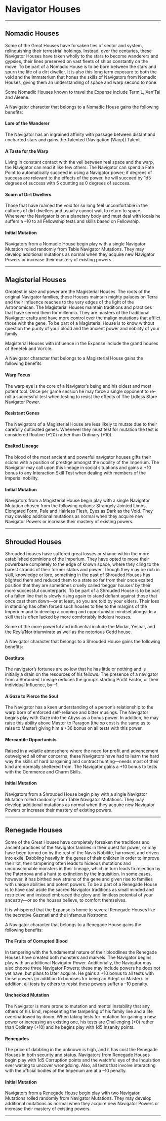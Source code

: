 # Navigator Houses

---

## Nomadic Houses	

Some of the Great Houses have forsaken ties of sector and system, relinquishing their terrestrial holdings. Instead, over the centuries, these Navigator Houses have taken wholly to the stars to become wanderers and gypsies, their lines preserved on vast fleets of ships constantly on the move. To be part of a Nomadic House is to be born between the stars and spurn the life of a dirt dweller. It is also this long term exposure to both the void and the Immaterium that hones the skills of Navigators from Nomadic Houses, giving them an understanding of space and warp second to none. 

Some Nomadic Houses known to travel the Expanse include Term’L, Xan’Tai and Aleene.

A Navigator character that belongs to a Nomadic House gains the following benefits:

#### Lore of the Wanderer
The Navigator has an ingrained affinity with passage between distant and uncharted stars and gains the Talented (Navigation (Warp)) Talent. 
#### A Taste for the Warp
Living in constant contact with the veil between real space and the warp, the Navigator can read it like few others. The Navigator can spend a Fate Point to automatically succeed in using a Navigator power; if degrees of success are relevant to the effects of the power, he will succeed by 1d5 degrees of success with 5 counting as 0 degrees of success. 
#### Scorn of Dirt Dwellers
Those that have roamed the void for so long feel uncomfortable in the cultures of dirt dwellers and usually cannot wait to return to space. Whenever the Navigator is on a planetary body and must deal with locals he suffers a –10 to all Fellowship tests and skills based on Fellowship. 
#### Initial Mutation
Navigators from a Nomadic House begin play with a single Navigator Mutation rolled randomly from Table Navigator Mutations. They may develop additional mutations as normal when they acquire new Navigator Powers or increase their mastery of existing powers.	

---

## Magisterial Houses	

Greatest in size and power are the Magisterial Houses. The roots of the original Navigator families, these Houses maintain mighty palaces on Terra and their influence reaches to the very edges of the light of the Astronomican. The Magisterial Houses maintain traditions and practices that have served them for millennia. They are masters of the traditional Navigator crafts and have more control over the malign mutations that afflict those with the gene. To be part of a Magisterial House is to know without question the purity of your blood and the ancient power and nobility of your family. 

Magisterial Houses with influence in the Expanse include the grand houses of Benetek and Vor’cle.

A Navigator character that belongs to a Magisterial House gains the following benefits

#### Warp Focus
The warp eye is the core of a Navigator’s being and his oldest and most potent tool. Once per game session he may force a single opponent to re-roll a successful test when testing to resist the effects of The Lidless Stare Navigator Power. 
#### Resistant Genes
The Navigators of a Magisterial House are less likely to mutate due to their carefully cultivated genes. Whenever they must test for mutation the test is considered Routine (+20) rather than Ordinary (+10). 
#### Exalted Lineage
The blood of the most ancient and powerful navigator houses gifts their scions with a position of prestige amongst the nobility of the Imperium. The Navigator may call upon this lineage in social situations and gains a +10 bonus to any Interaction Skill Test when dealing with members of the Imperial nobility. 
#### Initial Mutation
Navigators from a Magisterial House begin play with a single Navigator Mutation chosen from the following options: Strangely Jointed Limbs, Elongated Form, Pale and Hairless Flesh, Eyes as Dark as the Void. They may develop additional mutations as normal when they acquire new Navigator Powers or increase their mastery of existing powers.					

---

## Shrouded Houses

Shrouded houses have suffered great losses or shame within the more established dominions of the Imperium. They have opted to move their powerbase completely to the edge of known space, where they cling to the barest strands of their former status and power. Though they may be rich in skill, knowledge or lore, something in the past of Shrouded Houses has blighted them and reduced them to a state so far from their once exalted position that they are sometimes cruelly called ‘beggar houses’ by their more successful counterparts. To be part of a Shrouded House is to be part of a fallen line that is slowly rising again to stand defiant against those that once cast them down—or at least, so you are told by your elders. Their loss in standing has often forced such houses to flee to the margins of the Imperium and to develop a cunning and opportunistic mindset alongside a skill that is often lacked by more comfortably indolent houses.

Some of the more powerful and influential include the Modar, Yeshar, and the Rey’a’Nor triumvirate as well as the notorious Cedd house.

A Navigator character that belongs to a Shrouded House gains the following benefits:

#### Destitute
The navigator’s fortunes are so low that he has little or nothing and is initially a drain on the resources of his fellows. The presence of a navigator from a Shrouded Lineage reduces the group’s starting Profit Factor, or their individual Influence, by –1. 
#### A Gaze to Pierce the Soul
The Navigator has a keen understanding of a person’s relationship to the warp born of enforced self-reliance and bitter musings. The Navigator begins play with Gaze into the Abyss as a bonus power. In addition, he may raise this ability above Master to Paragon (the xp cost is the same as to raise to Master) giving him a +30 bonus on all tests with this power. 
#### Mercantile Opportunists
Raised in a volatile atmosphere where the need for profit and advancement outweighed all other concerns, these Navigators have had to learn the hard way the skills of hard bargaining and contract hunting—needs most of their kind are normally sheltered from. The Navigator gains a +10 bonus to tests with the Commerce and Charm Skills. 
#### Initial Mutation
Navigators from a Shrouded House begin play with a single Navigator Mutation rolled randomly from Table Navigator Mutations. They may develop additional mutations as normal when they acquire new Navigator Powers or increase their mastery of existing powers.					

---

## Renegade Houses

Some of the Great Houses have completely forsaken the traditions and ancient practices of the Navigator families in their quest for power, or may have been turned on by the rest of the Navis Nobilite, harrowed, and driven into exile. Dabbling heavily in the genes of their children in order to improve their lot, their tampering often leads to hideous mutations and unconscionable monsters in their lineage, which in turn leads to rejection by the Paternova and a hunt to extinction by the Inquisition. In some cases, however, it has birthed new strains of the gene and given rise to families with unique abilities and potent powers. To be a part of a Renegade House is to have cast aside the sacred Navigator traditions as small minded and restrictive and instead embraced the glory and limitless potential of your ancestry—or so the houses believe, to comfort themselves.

It is whispered that the Expanse is home to several Renegade Houses like the secretive Gazmati and the infamous Nostromo.

A Navigator character that belongs to a Renegade House gains the following benefits:

#### The Fruits of Corrupted Blood
In tampering with the fundamental nature of their bloodlines the Renegade Houses have created both monsters and marvels. The Navigator begins play with an additional Navigator Power. Additionally, the Navigator may also choose three Navigator Powers; these may include powers he does not yet have, but plans to later acquire. He gains a +10 bonus to all tests with these powers (in addition to bonuses for being an Adept or Master). In addition, all tests by others to resist these powers suffer a –10 penalty. 
#### Unchecked Mutation
The Navigator is more prone to mutation and mental instability that any others of his kind, representing the tampering of his family line and a life overshadowed by doom. When taking tests for mutation for gaining a new power or increasing an existing one, his tests are Challenging (+0) rather than Ordinary (+10) and he begins play with 1d5 Insanity points. 
#### Renegades
The price of dabbling in the unknown is high, and it has cost the Renegade Houses in both security and status. Navigators from Renegade Houses begin play with 1d5 Corruption points and the watchful eye of the Inquisition ever waiting to uncover wrongdoing. Also, all tests that involve interacting with the official bodies of the Imperium are at a –10 penalty. 
#### Initial Mutation
Navigators from a Renegade House begin play with two Navigator Mutations rolled randomly from Navigator Mutations. They may develop additional mutations as normal when they acquire new Navigator Powers or increase their mastery of existing powers.					

---
